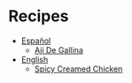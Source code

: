 # Recipes
- [Español](./introdución.md)
    - [Aji De Gallina](./aji_de_gallina.md)
- [English](./introduction.md)
    - [Spicy Creamed Chicken](./spicy_creamed_chicken.md)
